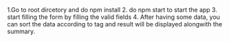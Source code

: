 1.Go to root dircetory and do npm install
2. do npm start to start the app
3. start filling the form by filling the valid fields
4. After having some data, you can sort the data according to tag and result will be displayed alongwith the summary.

